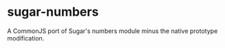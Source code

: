 sugar-numbers
=============

A CommonJS port of Sugar's numbers module minus the native prototype modification.
